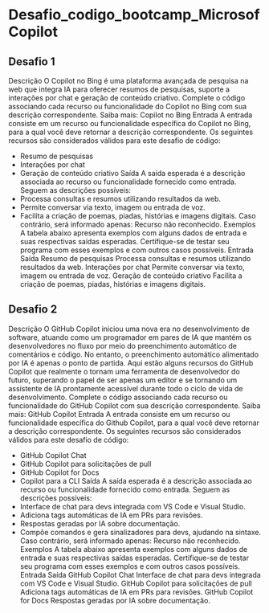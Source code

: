 # Desafio_codigo_bootcamp_MicrosofCopilot

## Desafio 1

Descrição
O Copilot no Bing é uma plataforma avançada de pesquisa na web que integra IA para oferecer resumos de pesquisas, suporte a interações por chat e geração de conteúdo criativo. Complete o código associando cada recurso ou funcionalidade do Copilot no Bing com sua descrição correspondente.
Saiba mais: Copilot no Bing
Entrada
A entrada consiste em um recurso ou funcionalidade específica do Copilot no Bing, para a qual você deve retornar a descrição correspondente. Os seguintes recursos são considerados válidos para este desafio de código:
- Resumo de pesquisas
- Interações por chat
- Geração de conteúdo criativo
Saída
A saída esperada é a descrição associada ao recurso ou funcionalidade fornecido como entrada. Seguem as descrições possíveis:
- Processa consultas e resumos utilizando resultados da web.
- Permite conversar via texto, imagem ou entrada de voz.
- Facilita a criação de poemas, piadas, histórias e imagens digitais.
Caso contrário, será informado apenas: Recurso não reconhecido.
Exemplos
A tabela abaixo apresenta exemplos com alguns dados de entrada e suas respectivas saídas esperadas. Certifique-se de testar seu programa com esses exemplos e com outros casos possíveis.
Entrada	Saída
Resumo de pesquisas	Processa consultas e resumos utilizando resultados da web.
Interações por chat	Permite conversar via texto, imagem ou entrada de voz.
Geração de conteúdo criativo	Facilita a criação de poemas, piadas, histórias e imagens digitais.


## Desafio 2
Descrição
O GitHub Copilot iniciou uma nova era no desenvolvimento de software, atuando como um programador em pares de IA que mantém os desenvolvedores no fluxo por meio do preenchimento automático de comentários e código. No entanto, o preenchimento automático alimentado por IA é apenas o ponto de partida. Aqui estão alguns recursos do GitHub Copilot que realmente o tornam uma ferramenta de desenvolvedor do futuro, superando o papel de ser apenas um editor e se tornando um assistente de IA prontamente acessível durante todo o ciclo de vida de desenvolvimento. Complete o código associando cada recurso ou funcionalidade do GitHub Copilot com sua descrição correspondente.
Saiba mais: GitHub Copilot
Entrada
A entrada consiste em um recurso ou funcionalidade específica do Github Copilot, para a qual você deve retornar a descrição correspondente. Os seguintes recursos são considerados válidos para este desafio de código:
- GitHub Copilot Chat
- GitHub Copilot para solicitações de pull
- GitHub Copilot for Docs
- Copilot para a CLI
Saída
A saída esperada é a descrição associada ao recurso ou funcionalidade fornecido como entrada. Seguem as descrições possíveis:
- Interface de chat para devs integrada com VS Code e Visual Studio.
- Adiciona tags automáticas de IA em PRs para revisões.
- Respostas geradas por IA sobre documentação.
- Compõe comandos e gera sinalizadores para devs, ajudando na sintaxe.
Caso contrário, será informado apenas: Recurso não reconhecido.
Exemplos
A tabela abaixo apresenta exemplos com alguns dados de entrada e suas respectivas saídas esperadas. Certifique-se de testar seu programa com esses exemplos e com outros casos possíveis.
Entrada	Saída
GitHub Copilot Chat	Interface de chat para devs integrada com VS Code e Visual Studio.
GitHub Copilot para solicitações de pull	Adiciona tags automáticas de IA em PRs para revisões.
GitHub Copilot for Docs	Respostas geradas por IA sobre documentação.



	
